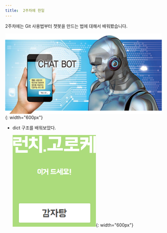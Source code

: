 ```yaml
---
title:  2주차에 한일
---
```


2주차에는 Git 사용법부터 챗봇을 만드는 법에 대해서 배워봤습니다. 

  ![Join GitHub](../images/04-01_Select-Theme.png){: width="600px"}
  

* dict 구조를 배워보았다.

  ![Join GitHub](../images/04-02_Select-Config-File.png){: width="600px"}
  
  
